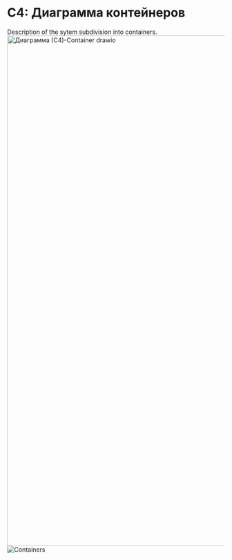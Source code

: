# C4: Диаграмма контейнеров
Description of the sytem subdivision into containers.
<img width="1281" height="1181" alt="Диаграмма (С4)-Container drawio" src="https://github.com/user-attachments/assets/bd7b1bb1-8641-4cde-b385-c9b029c7005c" />
![Containers](./containers.png)
